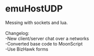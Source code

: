 # emuHostUDP <br/>
Messing with sockets and lua. <br/>
 <br/>
Changelog: <br/>
-New client/server chat over a networks <br/>
-Converted base code to MoonScript <br/>
-Use BizHawk forms <br/>

